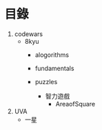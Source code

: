# 目錄

1. codewars
    - 8kyu
        - alogorithms
            
        
        - fundamentals
            
        - puzzles
            - 智力遊戲
                - AreaofSquare
2. UVA
    - 一星
